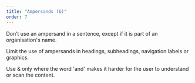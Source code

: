 ```yaml
---
title: "Ampersands (&)"
order: 7
---
```


Don’t use an ampersand in a sentence, except if it is part of an organisation's name.

Limit the use of ampersands in headings, subheadings, navigation labels or graphics.

Use & only where the word 'and' makes it harder for the user to understand or scan the content.

